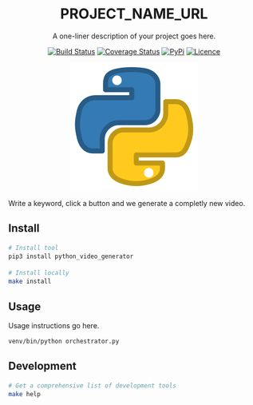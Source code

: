 <div align="center">

# PROJECT_NAME_URL

A one-liner description of your project goes here.

[![Build Status](https://github.com/pedrojlazevedo/video_name_generator/workflows/build/badge.svg)](https://github.com/pedrojlazevedo/video_name_generator/actions)
[![Coverage Status](https://coveralls.io/repos/github/pedrojlazevedo/video_name_generator/badge.svg?branch=main)](https://coveralls.io/github/pedrojlazevedo/video_name_generator?branch=main)
[![PyPi](https://img.shields.io/pypi/v/video_name_generator)](https://pypi.org/project/video_name_generator)
[![Licence](https://img.shields.io/github/license/USERNAME/video_name_generator)](LICENSE)

<img src="https://raw.githubusercontent.com/justintime50/assets/main/src/python-template/showcase.png" alt="Showcase">

</div>

Write a keyword, click a button and we generate a completly new video. 

## Install

```bash
# Install tool
pip3 install python_video_generator

# Install locally
make install
```

## Usage

Usage instructions go here.

```bash
venv/bin/python orchestrator.py
```

## Development

```bash
# Get a comprehensive list of development tools
make help
```
